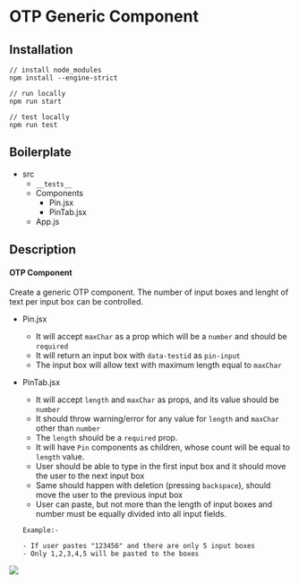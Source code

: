 # OTP Generic Component

## Installation
```
// install node_modules
npm install --engine-strict

// run locally
npm run start

// test locally
npm run test
```

## Boilerplate

- src
  - `__tests__`
  - Components
    - Pin.jsx
    - PinTab.jsx
  - App.js

## Description

#### OTP Component

Create a generic OTP component. The number of input boxes and lenght of text per input box can be controlled.

- Pin.jsx

  - It will accept `maxChar` as a prop which will be a `number` and should be `required`
  - It will return an input box with `data-testid` as `pin-input`
  - The input box will allow text with maximum length equal to `maxChar`

- PinTab.jsx

  - It will accept `length` and `maxChar` as props, and its value should be `number`
  - It should throw warning/error for any value for `length` and `maxChar` other than `number`
  - The `length` should be a `required` prop.
  - It will have `Pin` components as children, whose count will be equal to `length` value.
  - User should be able to type in the first input box and it should move the user to the next input box
  - Same should happen with deletion (pressing `backspace`), should move the user to the previous input box
  - User can paste, but not more than the length of input boxes and number must be equally divided into all input fields.

  ```
  Example:-

  - If user pastes "123456" and there are only 5 input boxes
  - Only 1,2,3,4,5 will be pasted to the boxes
  ```

![](https://user-images.githubusercontent.com/10437171/70847884-f9d35f00-1e69-11ea-8152-1c70eda12137.gif)
